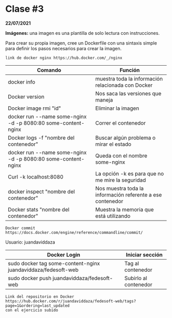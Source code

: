 Clase #3
===
**22/07/2021**

**Imágenes:** una imagen es una plantilla de solo lectura con instrucciones.

Para crear su propia imagen, cree un Dockerfile con una sintaxis simple para definir los pasos necesarios para crear la imagen.

    link de docker nginx https://hub.docker.com/_/nginx



| Comando                                                       | Función                                                    |
| ------------------------------------------------------------- | ---------------------------------------------------------- |
| docker info                                                   | muestra toda la información relacionada con Docker         |
| Docker version                                                | Nos saca las versiones que maneja                          |
| Docker image rmi "id"                                         | Eliminar la imagen                                         |
| docker run --name some-nginx -d -p 8080:80 some-content-nginx | Correr el contenedor                                       |
| Docker logs -f "nombre del contenedor"                        | Buscar algún problema o mirar el estado                    |
| docker run --name some-nginx -d -p 8080:80 some-content-nginx | Queda con el nombre some-nginx                             |
| Curl -k localhost:8080                                        | La opción -k es para que no me mire la seguridad           |
| docker inspect "nombre del contenedor"                        | Nos muestra toda la información referente a ese contenedor |
| Docker stats "nombre del contenedor"                          | Muestra la memoria que está utilizando                     |

    Docker commit https://docs.docker.com/engine/reference/commandline/commit/
    
Usuario: juandaviddaza


| Docker Login                                                  | Iniciar sección       |
| ------------------------------------------------------------- | --------------------- |
| sudo docker tag some-content-nginx juandaviddaza/fedesoft-web | Tag al contenedor     |
| sudo docker push juandaviddaza/fedesoft-web                   | Subirlo al contenedor |

    Link del repositorio en Docker https://hub.docker.com/r/juandaviddaza/fedesoft-web/tags?page=1&ordering=last_updated
    con el ejercicio subido





